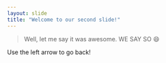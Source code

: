 ```yaml
---
layout: slide
title: "Welcome to our second slide!"
---
```

> Well, let me say it was awesome. WE SAY SO :smile:

Use the left arrow to go back!
